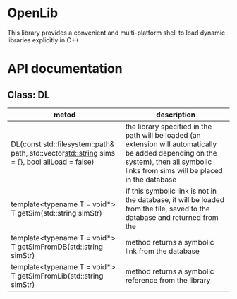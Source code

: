 # OpenLib
This library provides a convenient and multi-platform shell to load dynamic libraries explicitly in C++

# API documentation

## Class: DL

|metod|description|
|-|-|
|DL(const std::filesystem::path& path, std::vector<std::string> sims = {}, bool allLoad = false)|the library specified in the path will be loaded (an extension will automatically be added depending on the system), then all symbolic links from sims will be placed in the database|
|template\<typename T = void*\><br>T getSim(std::string simStr)|If this symbolic link is not in the database, it will be loaded from the file, saved to the database and returned from the|
|template\<typename T = void*\><br>T getSimFromDB(std::string simStr)|method returns a symbolic link from the database|
|template\<typename T = void*\><br>T getSimFromLib(std::string simStr)|method returns a symbolic reference from the library|

